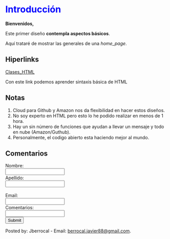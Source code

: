<html lang="en">
<head>
  <meta charset="UTF-8">
  <title>Tarea Modulo 1 - MIT WEBPAGE GITHUB</title>
</head>
<body>
  <h1 style="color:blue;">Introducción</h1>
  <p><b>Bienvenidos,</b></p> 
  <p>Este primer diseño <b>contempla aspectos básicos</b>.</p> 
  <p>Aquí trataré de mostrar las generales de una <dfn>home_page</dfn>.</p>
  <h2>Hiperlinks</h2>
  <a href="https://www.w3schools.com">Clases_HTML</a>
  <p>Con este link podemos aprender sintaxis básica de HTML</p>
  <h2>Notas</h2>
  <ol>
    <li>Cloud para Github y Amazon nos da flexibilidad en hacer estos diseños.</li>
    <li>No soy experto en HTML pero esto lo he podido realizar en menos de 1 hora.</li>
    <li>Hay un sin número de funciones que ayudan a llevar un mensaje y todo en nube (Amazon/Guthub).</li>
    <li>Personalmente, el codigo abierto esta haciendo mejor al mundo.</li>
  </ol>
  <h2>Comentarios</h2>

<form action="/action_page.php">
  <label for="fname">Nombre:</label><br>
  <input type="text" id="fname" name="fname"><br>
  <label for="lname">Apellido:</label><br>
  <input type="text" id="lname" name="lname"><br><br>
  <label for="fname">Email:</label><br>
  <input type="text" id="ename" name="ename"><br>
  <label for="fname">Comentarios:</label><br>
  <input type="text" id="comm" name="comm"><br>
  <input type="submit">
</form> 
<footer>
  <p>Posted by: Jberrocal - Email: <a href="mailto:berrocal.javier88@gmail.com">berrocal.javier88@gmail.com</a>.</p>
</footer>

<!--<p>If you click the "Submit" button, the form-data will be sent to a page called "/action_page.php".</p>-->
</body>
</html>
